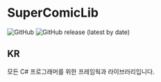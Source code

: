 # SuperComicLib
![GitHub](https://img.shields.io/github/license/ekfvoddl3536/0SuperComicLibs) 
![GitHub release (latest by date)](https://img.shields.io/github/v/release/ekfvoddl3536/0SuperComicLibs) 

## KR
모든 C# 프로그래머를 위한 프레임웍과 라이브러리입니다.
